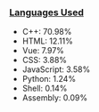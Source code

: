 
### [Languages Used](https://github.com/sayakdattagupta/profstats) 

- C++: 70.98%
- HTML: 12.11%
- Vue: 7.97%
- CSS: 3.88%
- JavaScript: 3.58%
- Python: 1.24%
- Shell: 0.14%
- Assembly: 0.09%
